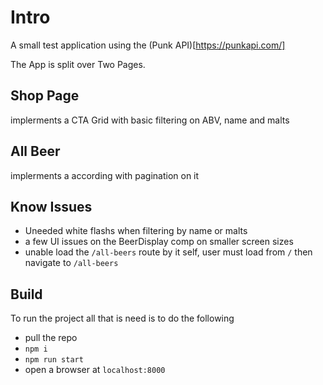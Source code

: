 # Intro
A small test application using the (Punk API)[https://punkapi.com/]

The App is split over Two Pages.

## Shop Page
implerments a CTA Grid with basic filtering on ABV, name and malts

## All Beer
implerments a according with pagination on it

## Know Issues
- Uneeded white flashs when filtering by name or malts
- a few UI issues on the BeerDisplay comp on smaller screen sizes
- unable load the `/all-beers` route by it self, user must load from `/` then navigate to `/all-beers`


## Build
To run the project all that is need is to do the following
- pull the repo
- `npm i`
- `npm run start`
- open a browser at `localhost:8000`
